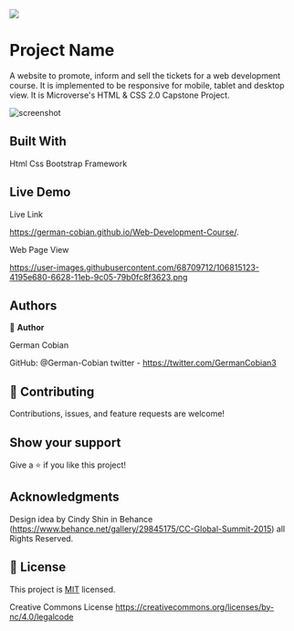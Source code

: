 ![](https://img.shields.io/badge/Microverse-blueviolet)


# Project Name

A website to promote, inform and sell the tickets for a web development course. It is implemented to be responsive for mobile, tablet and desktop view. It is Microverse's HTML & CSS 2.0 Capstone Project.

![screenshot](https://user-images.githubusercontent.com/68709712/107109629-db12f300-67f6-11eb-9fdb-95afcd599bc2.png)


## Built With

Html
Css
Bootstrap Framework


## Live Demo

Live Link

https://german-cobian.github.io/Web-Development-Course/.

Web Page View

https://user-images.githubusercontent.com/68709712/106815123-4195e680-6628-11eb-9c05-79b0fc8f3623.png


## Authors

👤 **Author**

 German Cobian
  
  GitHub: @German-Cobian
  twitter - https://twitter.com/GermanCobian3


## 🤝 Contributing

Contributions, issues, and feature requests are welcome!


## Show your support

Give a ⭐️ if you like this project!


## Acknowledgments

Design idea by Cindy Shin in Behance (https://www.behance.net/gallery/29845175/CC-Global-Summit-2015) all Rights Reserved.


## 📝 License

This project is [MIT](lic.url) licensed.

Creative Commons License https://creativecommons.org/licenses/by-nc/4.0/legalcode
